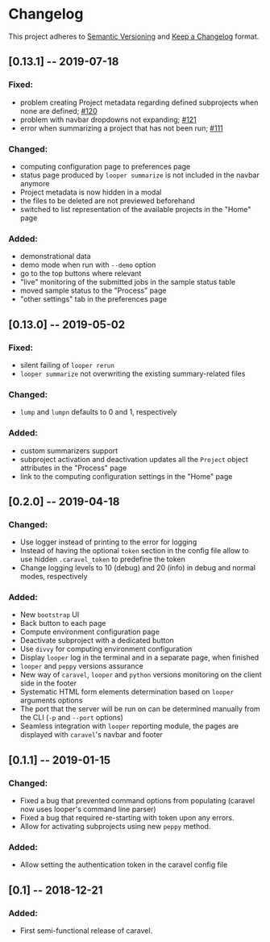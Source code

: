# Changelog

This project adheres to [Semantic Versioning](https://semver.org/spec/v2.0.0.html) and [Keep a Changelog](https://keepachangelog.com/en/1.0.0/) format.

## [0.13.1] -- 2019-07-18

### Fixed:

 - problem creating Project metadata regarding defined subprojects when none are defined; [#120](https://github.com/pepkit/caravel/issues/120)
 - problem with navbar dropdowns not expanding; [#121](https://github.com/pepkit/caravel/issues/121)
 - error when summarizing a project that has not been run; [#111](https://github.com/pepkit/caravel/issues/111)

### Changed: 

 - computing configuration page to preferences page
 - status page produced by `looper summarize` is not included in the navbar anymore
 - Project metadata is now hidden in a modal
 - the files to be deleted are not previewed beforehand
 - switched to list representation of the available projects in the "Home" page
  
### Added:

 - demonstrational data
 - demo mode when run with `--demo` option
 - go to the top buttons where relevant
 - "live" monitoring of the submitted jobs in the sample status table
 - moved sample status to the "Process" page
 - "other settings" tab in the preferences page

## [0.13.0] -- 2019-05-02

### Fixed:

  - silent failing of `looper rerun`
  - `looper summarize` not overwriting the existing summary-related files

### Changed: 

  - `lump` and `lumpn` defaults to 0 and 1, respectively
  
### Added:
  
  - custom summarizers support
  - subproject activation and deactivation updates all the `Project` object attributes in the "Process" page
  - link to the computing configuration settings in the "Home" page

## [0.2.0] -- 2019-04-18

### Changed:

  - Use logger instead of printing to the error for logging
  - Instead of having the optional `token` section in the config file 
  allow to use hidden `.caravel_token` to predefine the token
  - Change logging levels to 10 (debug) and 20 (info) in debug and normal modes, respectively

### Added:

  - New `bootstrap` UI
  - Back button to each page
  - Compute environment configuration page
  - Deactivate subproject with a dedicated button
  - Use `divvy` for computing environment configuration
  - Display `looper` log in the terminal and in a separate page, when finished
  - `looper` and `peppy` versions assurance
  - New way of `caravel`, `looper` and `python` versions monitoring on the client side in the footer
  - Systematic HTML form elements determination based on `looper` arguments options
  - The port that the server will be run on can be determined manually from the CLI (`-p` and `--port` options)
  - Seamless integration with `looper` reporting module, the pages are displayed with `caravel`'s navbar and footer

## [0.1.1] -- 2019-01-15

### Changed:

  - Fixed a bug that prevented command options from populating (caravel now uses looper's command line parser)
  - Fixed a bug that required re-starting with token upon any errors.
  - Allow for activating subprojects using new `peppy` method.
  
### Added:

  - Allow setting the authentication token in the caravel config file

## [0.1] -- 2018-12-21

### Added:

  - First semi-functional release of caravel.

